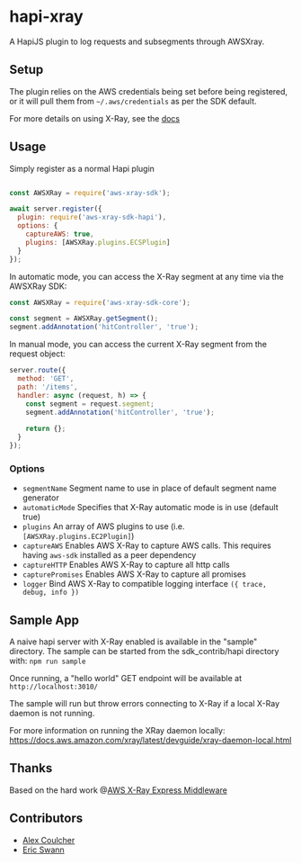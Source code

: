 # hapi-xray
A HapiJS plugin to log requests and subsegments through AWSXray.

## Setup

The plugin relies on the AWS credentials being set before being registered, or it will pull them from 
`~/.aws/credentials` as per the SDK default.

For more details on using X-Ray, see the [docs](https://docs.aws.amazon.com/xray-sdk-for-nodejs/latest/reference)

## Usage

Simply register as a normal Hapi plugin

```js

const AWSXRay = require('aws-xray-sdk');

await server.register({
  plugin: require('aws-xray-sdk-hapi'),
  options: {
    captureAWS: true,
    plugins: [AWSXRay.plugins.ECSPlugin]
  }
});
```

In automatic mode, you can access the X-Ray segment at any time via the AWSXRay SDK:
```js
const AWSXRay = require('aws-xray-sdk-core');

const segment = AWSXRay.getSegment();
segment.addAnnotation('hitController', 'true');
```

In manual mode, you can access the current X-Ray segment from the request object:

```js
server.route({
  method: 'GET',
  path: '/items',
  handler: async (request, h) => {
    const segment = request.segment;
    segment.addAnnotation('hitController', 'true');
    
    return {};
  }
});
```

### Options
- `segmentName` Segment name to use in place of default segment name generator
- `automaticMode` Specifies that X-Ray automatic mode is in use (default true)
- `plugins` An array of AWS plugins to use (i.e. `[AWSXRay.plugins.EC2Plugin]`)
- `captureAWS` Enables AWS X-Ray to capture AWS calls. This requires having `aws-sdk` installed as a peer dependency
- `captureHTTP` Enables AWS X-Ray to capture all http calls
- `capturePromises` Enables AWS X-Ray to capture all promises
- `logger` Bind AWS X-Ray to compatible logging interface `({ trace, debug, info })`

## Sample App
A naive hapi server with X-Ray enabled is available in the "sample" directory. 
The sample can be started from the sdk_contrib/hapi directory with: `npm run sample`

Once running, a "hello world" GET endpoint will be available at `http://localhost:3010/`

The sample will run but throw errors connecting to X-Ray if a local X-Ray daemon is not running.

For more information on running the XRay daemon locally:
https://docs.aws.amazon.com/xray/latest/devguide/xray-daemon-local.html

## Thanks

Based on the hard work @[AWS X-Ray Express Middleware](https://github.com/aws/aws-xray-sdk-node/tree/master/packages/express)

## Contributors

- [Alex Coulcher](https://github.com/moonthug)
- [Eric Swann](https://github.com/eric-swann-q2)
